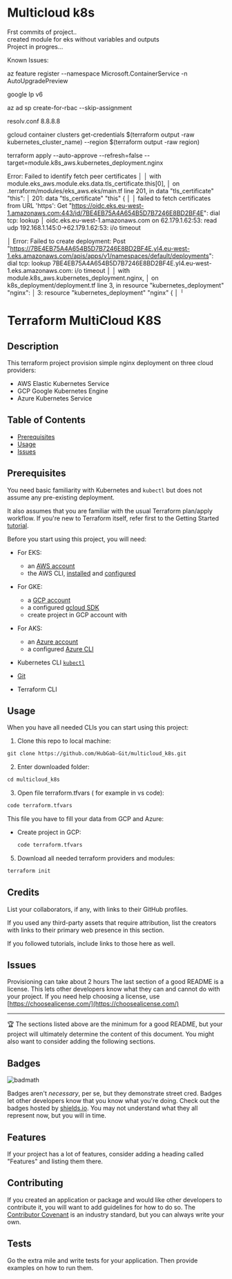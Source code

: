 # Multicloud k8s

Frst commits of project..  
created module for eks without variables and outputs   
Project in progres...  


Known Issues:

az feature register --namespace Microsoft.ContainerService -n AutoUpgradePreview

google Ip v6


az ad sp create-for-rbac --skip-assignment


resolv.conf 8.8.8.8

gcloud container clusters get-credentials $(terraform output -raw kubernetes_cluster_name) --region $(terraform output -raw region)

terraform apply --auto-approve --refresh=false --target=module.k8s_aws.kubernetes_deployment.nginx

Error: Failed to identify fetch peer certificates
│ 
│   with module.eks_aws.module.eks.data.tls_certificate.this[0],
│   on .terraform/modules/eks_aws.eks/main.tf line 201, in data "tls_certificate" "this":
│  201: data "tls_certificate" "this" {
│ 
│ failed to fetch certificates from URL 'https': Get "https://oidc.eks.eu-west-1.amazonaws.com:443/id/7BE4EB75A4A654B5D7B7246E8BD2BF4E": dial tcp: lookup
│ oidc.eks.eu-west-1.amazonaws.com on 62.179.1.62:53: read udp 192.168.1.145:0->62.179.1.62:53: i/o timeout



│ Error: Failed to create deployment: Post "https://7BE4EB75A4A654B5D7B7246E8BD2BF4E.yl4.eu-west-1.eks.amazonaws.com/apis/apps/v1/namespaces/default/deployments": dial tcp: lookup 7BE4EB75A4A654B5D7B7246E8BD2BF4E.yl4.eu-west-1.eks.amazonaws.com: i/o timeout
│ 
│   with module.k8s_aws.kubernetes_deployment.nginx,
│   on k8s_deployment/deployment.tf line 3, in resource "kubernetes_deployment" "nginx":
│    3: resource "kubernetes_deployment" "nginx" {
│ 
╵


# Terraform MultiCloud K8S

## Description 

This terraform project provision simple nginx deployment on three cloud providers:
* AWS Elastic Kubernetes Service
* GCP Google Kubernetes Engine
* Azure Kubernetes Service


## Table of Contents 

* [Prerequisites](#prerequisites)
* [Usage](#usage)
* [Issues](#issues)


## Prerequisites

You need basic familiarity with Kubernetes and  `kubectl`  but does not assume any pre-existing deployment.

It also assumes that you are familiar with the usual Terraform plan/apply workflow. If you're new to Terraform itself, refer first to the Getting Started  [tutorial](https://developer.hashicorp.com/terraform/tutorials#get-started).

Before you start using this project, you will need:
* For EKS:
	-   an  [AWS account](https://portal.aws.amazon.com/billing/signup?nc2=h_ct&src=default&redirect_url=https%3A%2F%2Faws.amazon.com%2Fregistration-confirmation#/start)
	-   the AWS CLI,  [installed](https://docs.aws.amazon.com/cli/latest/userguide/getting-started-install.html)  and  [configured](https://docs.aws.amazon.com/cli/latest/userguide/cli-chap-configure.html)
* For GKE:
	-   a  [GCP account](https://console.cloud.google.com/)
	-   a configured [gcloud SDK](https://developer.hashicorp.com/terraform/tutorials/kubernetes/gke#prerequisites)
	- create project in GCP account with 
* For AKS:
	-   an  [Azure account](https://portal.azure.com/#home)
	-   a configured [Azure CLI](https://developer.hashicorp.com/terraform/tutorials/kubernetes/aks#prerequisites)
	
* Kubernetes CLI [ `kubectl`](https://kubernetes.io/docs/reference/tools/)
* [Git](https://git-scm.com/downloads) 
* Terraform CLI 

## Usage 

When you have all needed CLIs you can start using this project:

 1. Clone this repo to local machine:
```md
git clone https://github.com/HubGab-Git/multicloud_k8s.git
```
 2. Enter downloaded folder:
```md
cd multicloud_k8s
```
 3. Open file terraform.tfvars ( for example in vs code):
```md
code terraform.tfvars
```
This file you have to fill your data from GCP and Azure:
* Create project in GCP:
	```md
	code terraform.tfvars
	```

  
5. Download all needed terraform providers and modules:
```md
terraform init
```

## Credits

List your collaborators, if any, with links to their GitHub profiles.

If you used any third-party assets that require attribution, list the creators with links to their primary web presence in this section.

If you followed tutorials, include links to those here as well.


## Issues

Provisioning can take about 2 hours
The last section of a good README is a license. This lets other developers know what they can and cannot do with your project. If you need help choosing a license, use [https://choosealicense.com/](https://choosealicense.com/)


---

🏆 The sections listed above are the minimum for a good README, but your project will ultimately determine the content of this document. You might also want to consider adding the following sections.

## Badges

![badmath](https://img.shields.io/github/languages/top/nielsenjared/badmath)

Badges aren't _necessary_, per se, but they demonstrate street cred. Badges let other developers know that you know what you're doing. Check out the badges hosted by [shields.io](https://shields.io/). You may not understand what they all represent now, but you will in time.


## Features

If your project has a lot of features, consider adding a heading called "Features" and listing them there.


## Contributing

If you created an application or package and would like other developers to contribute it, you will want to add guidelines for how to do so. The [Contributor Covenant](https://www.contributor-covenant.org/) is an industry standard, but you can always write your own.

## Tests

Go the extra mile and write tests for your application. Then provide examples on how to run them.